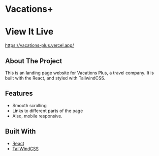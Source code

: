 # Vacations+

# View It Live 

https://vacations-plus.vercel.app/

## About The Project

This is an landing page website for Vacations Plus, a travel company. It is built with the React, and styled with TailwindCSS. 

## Features

- Smooth scrolling
- Links to different parts of the page
- Also, mobile responsive.

## Built With

* [React](https://react.dev/)
* [TailWindCSS](https://tailwindcss.com/)
